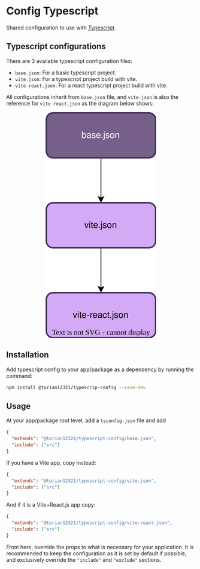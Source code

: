 # Config Typescript

Shared configuration to use with [Typescript](https://www.typescriptlang.org/).

## Typescript configurations

There are 3 available typescript configuration files:

- `base.json`: For a basic typescript project.
- `vite.json`: For a typescript project build with vite.
- `vite-react.json`: For a react typescript project build with vite.

All configurations inherit from `base.json` file, and `vite.json` is also the reference for `vite-react.json` as the diagram below shows:

<p align="center">
  <img src="./docs/ts-config.drawio.svg" alt='ts-config diagram' />
</p>

## Installation

Add typescript config to your app/package as a dependency by running the command:

```sh
npm install @torian12321/typescrip-config --save-dev
```

## Usage

At your app/package root level, add a `tsconfig.json` file and add

```json
{
  "extends": "@torian12321/typescript-config/base.json",
  "include": ["src"]
}
```

If you have a Vite app, copy instead:

```json
{
  "extends": "@torian12321/typescript-config/vite.json",
  "include": ["src"]
}
```

And if it is a Vite+React.js app copy:

```json
{
  "extends": "@torian12321/typescript-config/vite-react.json",
  "include": ["src"]
}
```

From here, override the props to what is necessary for your application.
It is recommended to keep the configuration as it is set by default if possible, and exclusively override the `"include"` and `"exclude"` sections.
